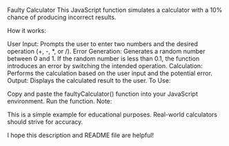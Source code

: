 Faulty Calculator
This JavaScript function simulates a calculator with a 10% chance of producing incorrect results.

How it works:

User Input: Prompts the user to enter two numbers and the desired operation (+, -, *, or /).
Error Generation: Generates a random number between 0 and 1. If the random number is less than 0.1, the function introduces an error by switching the intended operation.
Calculation: Performs the calculation based on the user input and the potential error.
Output: Displays the calculated result to the user.
To Use:

Copy and paste the faultyCalculator() function into your JavaScript environment.
Run the function.
Note:

This is a simple example for educational purposes. Real-world calculators should strive for accuracy.

I hope this description and README file are helpful!
